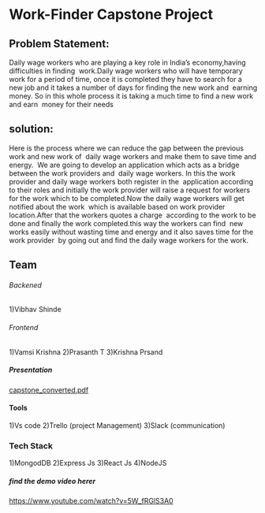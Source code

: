 # Work-Finder Capstone Project

## Problem Statement:
Daily wage workers who are playing a key role in India’s economy,having difficulties in finding 
work.Daily wage workers who will have temporary work for a period of time, once it is completed
they have to search for a new job and it takes a number of days for finding the new work and 
earning money. So in this whole process it is taking a much time to find a new work and earn 
money for their needs 

## solution:
Here is the process where we can reduce the gap between the previous work and new work of 
daily wage workers and make them to save time and energy.
 We are going to develop an application which acts as a bridge between the work providers and 
daily wage workers. In this the work provider and daily wage workers both register in the 
application according to their roles and initially the work provider will raise a request for workers 
for the work which to be completed.Now the daily wage workers will get notified about the work 
which is available based on work provider location.After that the workers quotes a charge 
according to the work to be done and finally the work completed.this way the workers can find 
new works easily without wasting time and energy and it also saves time for the work provider 
by going out and find the daily wage workers for the work.

## Team 
###### Backened
1)Vibhav Shinde
###### Frontend
1)Vamsi Krishna
2)Prasanth T
3)Krishna Prsand 

##### Presentation
[capstone_converted.pdf](https://github.com/vamsi462/Work-Finder/files/5471305/capstone_converted.pdf)

#### Tools
1)Vs code
2)Trello (project Management)
3)Slack (communication)

### Tech Stack
1)MongodDB 2)Express Js 3)React Js 4)NodeJS

##### find the demo video herer
  https://www.youtube.com/watch?v=5W_fRGlS3A0

